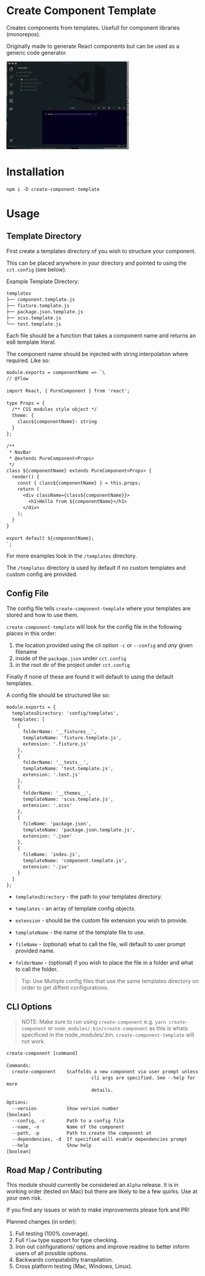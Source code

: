 # Create Component Template

Creates components from templates. Usefull for component libraries (monorepos).

Originally made to generate React components but can be used as a generic code generator.

![Usage Gif](https://github.com/JonnyPickard/create-component-template/blob/master/cct.gif)

# Installation

`npm i -D create-component-template`

# Usage

## Template Directory

First create a templates directory of you wish to structure your component.

This can be placed anywhere in your directory and pointed to using the `cct.config` (see below).

Example Template Directory:

```
templates
├── component.template.js
├── fixture.template.js
├── package.json.template.js
├── scss.template.js
└── test.template.js
```

Each file should be a function that takes a component name and returns an es6 template literal.

The component name should be injected with string interpolation where required. Like so:

```
module.exports = componentName => `\
// @flow

import React, { PureComponent } from 'react';

type Props = {
  /** CSS modules style object */
  theme: {
    class${componentName}: string
  }
};

/**
 * NavBar
 * @extends PureComponent<Props>
 */
class ${componentName} extends PureComponent<Props> {
  render() {
    const { class${componentName} } = this.props;
    return (
      <div className={class${componentName}}>
        <h1>Hello from ${componentName}</h1>
      </div>
    );
  }
}

export default ${componentName};
`;
```

For more examples look in the `/templates` directory.

The `/templates` directory is used by default if no custom templates and custom config are provided.

## Config File

The config file tells `create-component-template` where your templates are stored and how to use them.

`create-component-template` will look for the config file in the following places in this order:

1. the location provided using the cli option `-c` or `--config` and *any* given filename
2. inside of the `package.json` under `cct.config`
3. in the root dir of the project under `cct.config`

Finally if none of these are found it will default to using the default templates.

A config file should be structured like so:

```
module.exports = {
  templatesDirectory: 'config/templates',
  templates: [
    {
      folderName: '__fixtures__',
      templateName: 'fixture.template.js',
      extension: '.fixture.js'
    },
    {
      folderName: '__tests__',
      templateName: 'test.template.js',
      extension: '.test.js'
    },
    {
      folderName: '__themes__',
      templateName: 'scss.template.js',
      extension: '.scss'
    },
    {
      fileName: 'package.json',
      templateName: 'package.json.template.js',
      extension: '.json'
    },
    {
      fileName: 'index.js',
      templateName: 'component.template.js',
      extension: '.jsx'
    }
  ]
};
```

- `templatesDirectory` - the path to your templates directory.
- `templates` - an array of template config objects.

- `extension` - should be the custom file extension you wish to provide.
- `templateName` - the name of the template file to use.
- `fileName` - (optional) what to call the file, will default to user prompt provided name.
- `folderName` - (optional) if you wish to place the file in a folder and what to call the folder.

> Tip: Use Multiple config files that use the same templates directory on order to get diffent configurations.

## CLI Options

> NOTE: Make sure to run using `create-component` e.g. `yarn create-component` or `node_modules/.bin/create-component` as this is whats specificed in the node_modules/.bin. `create-component-template` will not work.

```
create-component [command]

Commands:
  create-component    Scaffolds a new component via user prompt unless
                               cli args are specified. See --help for more
                               details.

Options:
  --version           Show version number                              [boolean]
  --config, -c        Path to a config file
  --name, -n          Name of the component
  --path, -p          Path to create the component at
  --dependencies, -d  If specified will enable dependencies prompt
  --help              Show help                                        [boolean]
```

## Road Map / Contributing

This module should currently be considered an `Alpha` release. It is in working order (tested on Mac) but there are likely to be a few quirks. Use at your own risk.  

If you find any issues or wish to make improvements please fork and PR!

Planned changes (in order):

1. Full testing (100% coverage).
2. Full `flow` type support for type checking.
3. Iron out configurations/ options and improve readme to better inform users of all possible options.
4. Backwards compatability transpilation.
5. Cross platform testing (Mac, Windows, Linux).
